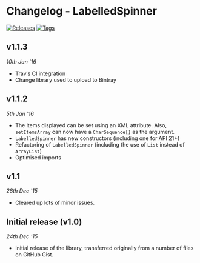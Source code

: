 # Changelog - LabelledSpinner

[![Releases](https://img.shields.io/badge/LabelledSpinner-releases-blue.svg)](https://github.com/FarbodSalamat-Zadeh/LabelledSpinner/releases)
[![Tags](https://img.shields.io/badge/LabelledSpinner-tags-FF69B4.svg)](https://github.com/FarbodSalamat-Zadeh/LabelledSpinner/tags)

## v1.1.3
_10th Jan '16_
- Travis CI integration
- Change library used to upload to Bintray

## v1.1.2
_5th Jan '16_
- The items displayed can be set using an XML attribute. Also, `setItemsArray` can now have a `CharSequence[]` as the argument.
- `LabelledSpinner` has new constructors (including one for API 21+)
- Refactoring of `LabelledSpinner` (including the use of `List` instead of `ArrayList`)
- Optimised imports

## v1.1
_28th Dec '15_
- Cleared up lots of minor issues.

## Initial release (v1.0)
_24th Dec '15_
- Initial release of the library, transferred originally from a number of files on GitHub Gist.
